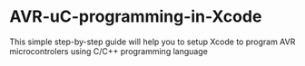 # AVR-uC-programming-in-Xcode
This simple step-by-step guide will help you to setup Xcode to program AVR microcontrolers using C/C++ programming language
